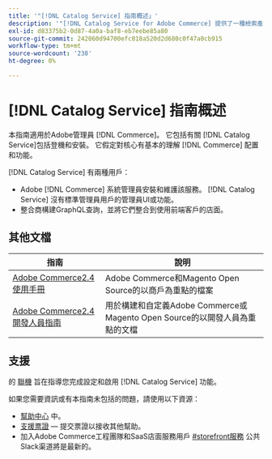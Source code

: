 ```yaml
---
title: '"[!DNL Catalog Service] 指南概述」'
description: '"[!DNL Catalog Service for Adobe Commerce] 提供了一種檢索產品顯示頁面和產品清單頁面內容的方法，其速度快於本機的Adobe CommerceGraphQL查詢。'
exl-id: d83375b2-0d87-4a0a-baf8-eb7eebe85a80
source-git-commit: 242060d94700efc018a520d2d680c0f47a0cb915
workflow-type: tm+mt
source-wordcount: '238'
ht-degree: 0%

---
```


# [!DNL Catalog Service] 指南概述

本指南適用於Adobe管理員 [!DNL Commerce]。 它包括有關 [!DNL Catalog Service]包括登機和安裝。 它假定對核心有基本的理解 [!DNL Commerce] 配置和功能。

[!DNL Catalog Service] 有兩種用戶：

* Adobe [!DNL Commerce] 系統管理員安裝和維護該服務。 [!DNL Catalog Service] 沒有標準管理員用戶的管理員UI或功能。
* 整合商構建GraphQL查詢，並將它們整合到使用前端客戶的店面。

## 其他文檔

| 指南 | 說明 |
|------ | ----------- |
| [Adobe Commerce2.4使用手冊](https://experienceleague.adobe.com/docs/commerce.html) | Adobe Commerce和Magento Open Source的以商戶為重點的檔案 |
| [Adobe Commerce2.4開發人員指南](https://developer.adobe.com/commerce/docs) | 用於構建和自定義Adobe Commerce或Magento Open Source的以開發人員為重點的文檔 |

## 支援

的 [聯機](https://experienceleague.adobe.com/docs/commerce-merchant-services/catalog-service/installation.html) 旨在指導您完成設定和啟用 [!DNL Catalog Service] 功能。

如果您需要資訊或有本指南未包括的問題，請使用以下資源：

* [幫助中心](https://experienceleague.adobe.com/docs/commerce-knowledge-base/kb/overview.html) 中。
* [支援票證](https://experienceleague.adobe.com/docs/commerce-knowledge-base/kb/help-center-guide/magento-help-center-user-guide.html#submit-ticket)  — 提交票證以接收其他幫助。
* 加入Adobe Commerce工程團隊和SaaS店面服務用戶 [#storefront服務](https://magentocommeng.slack.com/archives/C03HVPG8RS4) 公共Slack渠道將是最新的。

